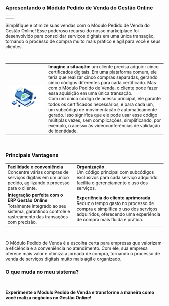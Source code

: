### Apresentando o Módulo Pedido de Venda do Gestão Online

| | |
|-|-|
| | |

Simplifique e otimize suas vendas com o Módulo Pedido de Venda do Gestão Online! Esse poderoso recurso do nosso marketplace foi desenvolvido para consolidar serviços digitais em uma única transação, tornando o processo de compra muito mais prático e ágil para você e seus clientes.

<br>

| | |
|-|-|
|![](https://github.com/Gestao-Online/public-docs/blob/034e2d8a05b1d6f2e074cdbc56549b59be978494/erp-v2/marketplace/extensions/br.com.gestao-online.module.pedido-venda/assets/modulo_pedido-venda_01.png?raw=true) |**Imagine a situação:** um cliente precisa adquirir cinco certificados digitais. Em uma plataforma comum, ele teria que realizar cinco compras separadas, gerando cinco códigos diferentes para cada certificado. Mas com o Módulo Pedido de Venda, o cliente pode fazer essa aquisição em uma única transação.<br>Com um único código de acesso principal, ele garante todos os certificados necessários, e para cada um, um subcódigo de movimentação é automaticamente gerado. Isso significa que ele pode usar esse código múltiplas vezes, sem complicações, simplificando, por exemplo, o acesso às videoconferências de validação de identidade. |

<br>

### Principais Vantagens

| | |
|-|-|
|**Facilidade e conveniência**<br>Concentre várias compras de serviços digitais em um único pedido, agilizando o processo para o cliente.|**Organização**<br>Um código principal com subcódigos exclusivos para cada serviço adquirido facilita o gerenciamento e uso dos serviços.|
|**Integração perfeita com o ERP Gestão Online**<br>Totalmente integrado ao seu sistema, garantindo controle e rastreamento das transações com precisão.|**Experiência do cliente aprimorada**<br>Reduz o tempo gasto no processo de compra e simplifica o uso dos serviços adquiridos, oferecendo uma experiência de compra mais fluida e prática.|

<br>

O Módulo Pedido de Venda é a escolha certa para empresas que valorizam a eficiência e a conveniência no atendimento. Com ele, sua empresa oferece mais valor e otimiza a jornada de compra, tornando o processo de venda de serviços digitais muito mais ágil e organizado.

### O que muda no meu sistema?



<br>

**Experimente o Módulo Pedido de Venda e transforme a maneira como você realiza negócios no Gestão Online!**